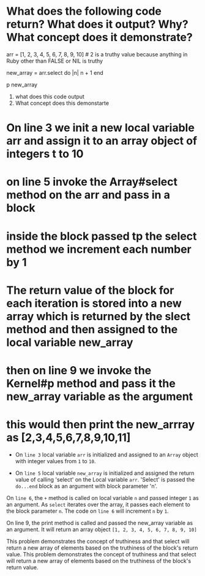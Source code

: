 # What does the following code return? What does it output? Why? What concept does it demonstrate?

arr = [1, 2, 3, 4, 5, 6, 7, 8, 9, 10]  # 2 is a truthy value because anything in Ruby other than FALSE or NIL is truthy

new_array = arr.select do |n| 
  n + 1
end

p new_array

1. what does this code output
2. What concept does this demonstarte

# On line 3 we init a new local variable arr and assign it to an array object  of integers t to 10
# on line 5 invoke the Array#select method on the arr and pass in a block
# inside the block passed tp the select method we increment each number by 1
# The return value of the block for each iteration is stored into a new array which is returned by the slect method and then assigned to the local variable new_array

# then on line 9 we invoke the Kernel#p method and pass it the new_array variable as the argument
# this would then print the new_arrray as [2,3,4,5,6,7,8,9,10,11]

- On `line 3` local variable `arr` is initialized and assigned to an `Array` object with integer values from `1` to `10`.
  
- On `line 5` local variable `new_array` is initialized and assigned the return value of calling 'select' on the Local variable `arr`. 'Select' is passed the `do...end` block as an argument with block parameter 'n'. 

On `line 6`, the `+` method is called on local variable `n` and passed integer `1` as an argument. As `select` iterates over the array, it passes each element to the block parameter `n`. The code on `line 6` will increment `n` by `1`. 
  
On line 9, the print method is called and passed the new_array variable as an argument.  It will return an array object `[1, 2, 3, 4, 5, 6, 7, 8, 9, 10]`

This problem demonstrates the concept of truthiness and that select will return a new array of elements based on the truthiness of the block's return value. 
This problem demonstrates the concept of truthiness and that select will return a new array of elements based on the truthiness of the block's return value. 